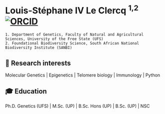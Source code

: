 # Louis-Stéphane IV Le Clercq <sup>1,2</sup> [![ORCID](https://user-images.githubusercontent.com/85708751/177141712-b19a2b6c-5efd-466c-b867-2ad11bc10b46.png)](https://orcid.org/0000-0002-8713-8920)
```
1. Department of Genetics, Faculty of Natural and Agricultural Sciences, University of the Free State (UFS)
2. Foundational Biodiversity Science, South African National Biodiversity Institute (SANBI)
```
## :microscope: Research interests
Molecular Genetics | Epigenetics | Telomere biology | Immunology | Python
## :mortar_board: Education
Ph.D. Genetics (UFS) | M.Sc. (UP) | B.Sc. Hons (UP) | B.Sc. (UP) | NSC
<!--
**LSLeClercq/LSLeClercq** is a ✨ _special_ ✨ repository because its `README.md` (this file) appears on your GitHub profile.

Here are some ideas to get you started:

- 🔭 I’m currently working on ...
- 🌱 I’m currently learning ...
- 👯 I’m looking to collaborate on ...
- 🤔 I’m looking for help with ...
- 💬 Ask me about ...
- 📫 How to reach me: ...
- 😄 Pronouns: ...
